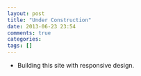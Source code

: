 ```yaml
---
layout: post
title: "Under Construction"
date: 2013-06-23 23:54
comments: true
categories: 
tags: []
---
```


* Building this site with responsive design.